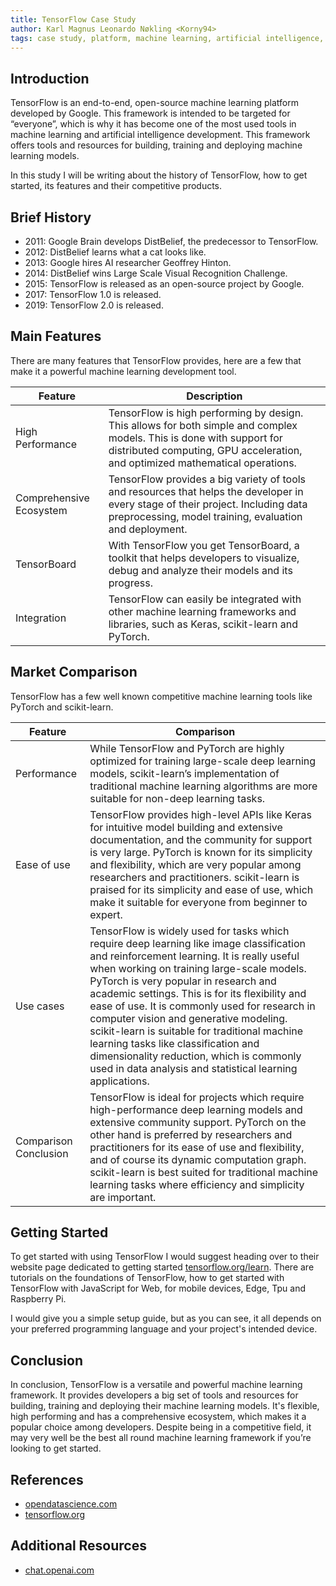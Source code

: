 ```yaml
---
title: TensorFlow Case Study
author: Karl Magnus Leonardo Nøkling <Korny94>
tags: case study, platform, machine learning, artificial intelligence, tensorflow, ai, ml
---
```


## Introduction

TensorFlow is an end-to-end, open-source machine learning platform developed by Google. This framework is intended to be targeted for “everyone”, which is why it has become one of the most used tools in machine learning and artificial intelligence development. This framework offers tools and resources for building, training and deploying machine learning models.

In this study I will be writing about the history of TensorFlow, how to get started, its features and their competitive products.

## Brief History

- 2011: Google Brain develops DistBelief, the predecessor to TensorFlow.
- 2012: DistBelief learns what a cat looks like.
- 2013: Google hires AI researcher Geoffrey Hinton.
- 2014: DistBelief wins Large Scale Visual Recognition Challenge.
- 2015: TensorFlow is released as an open-source project by Google.
- 2017: TensorFlow 1.0 is released.
- 2019: TensorFlow 2.0 is released.


## Main Features

There are many features that TensorFlow provides, here are a few that make it a powerful machine learning development tool.

| Feature | Description |
| --- | --- |
| High Performance | TensorFlow is high performing by design. This allows for both simple and complex models. This is done with support for distributed computing, GPU acceleration, and optimized mathematical operations. |
| Comprehensive Ecosystem | TensorFlow provides a big variety of tools and resources that helps the developer in every stage of their project. Including data preprocessing, model training, evaluation and deployment. |
| TensorBoard | With TensorFlow you get TensorBoard, a toolkit that helps developers to visualize, debug and analyze their models and its progress. |
| Integration | TensorFlow can easily be integrated with other machine learning frameworks and libraries, such as Keras, scikit-learn and PyTorch. |


## Market Comparison

TensorFlow has a few well known competitive machine learning tools like PyTorch and scikit-learn. 

| Feature | Comparison |
| --- | --- |
| Performance | While TensorFlow and PyTorch are highly optimized for training large-scale deep learning models, scikit-learn’s implementation of traditional machine learning algorithms are more suitable for non-deep learning tasks. |
| Ease of use | TensorFlow provides high-level APIs like Keras for intuitive model building and extensive documentation, and the community for support is very large. PyTorch is known for its simplicity and flexibility, which are very popular among researchers and practitioners. scikit-learn is praised for its simplicity and ease of use, which make it suitable for everyone from beginner to expert. | 
| Use cases | TensorFlow is widely used for tasks which require deep learning like image classification and reinforcement learning. It is really useful when working on training large-scale models. PyTorch is very popular in research and academic settings. This is for its flexibility and ease of use. It is commonly used for research in computer vision and generative modeling. scikit-learn is suitable for traditional machine learning tasks like classification and dimensionality reduction, which is commonly used in data analysis and statistical learning applications. |
| Comparison Conclusion | TensorFlow is ideal for projects which require high-performance deep learning models and extensive community support. PyTorch on the other hand is preferred by researchers and practitioners for its ease of use and flexibility, and of course its dynamic computation graph. scikit-learn is best suited for traditional machine learning tasks where efficiency and simplicity are important. |


## Getting Started

To get started with using TensorFlow I would suggest heading over to their website page dedicated to getting started [tensorflow.org/learn](https://www.tensorflow.org/learn). There are tutorials on the foundations of TensorFlow, how to get started with TensorFlow with JavaScript for Web, for mobile devices, Edge, Tpu and Raspberry Pi.

I would give you a simple setup guide, but as you can see, it all depends on your preferred programming language and your project's intended device.

## Conclusion

In conclusion, TensorFlow is a versatile and powerful machine learning framework. It provides developers a big set of tools and resources for building, training and deploying their machine learning models.
It's flexible, high performing and has a comprehensive ecosystem, which makes it a popular choice among developers.
Despite being in a competitive field, it may very well be the best all round machine learning framework if you’re looking to get started.

## References

- [opendatascience.com](https://opendatascience.com/how-tensorflow-came-to-be-the-most-important-library-in-machine-learning/)
- [tensorflow.org](https://www.tensorflow.org/learn)

## Additional Resources

- [chat.openai.com](https://chat.openai.com)
